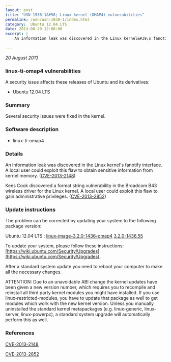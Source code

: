```yaml
---
layout: post
title: "USN-1930-1&#58; Linux kernel (OMAP4) vulnerabilities"
permalink: /usn/usn-1930-1/index.html
category:  Ubuntu 12.04 LTS
date: 2013-08-20 12:00:00
excerpt: |
    An information leak was discovered in the Linux kernel&#39;s fanotify interface. A local user could exploit this flaw to obtain sensitive information from kernel memory. ([CVE-2013-2148](http://people.ubuntu.com/~ubuntu-security/cve/CVE-2013-2148))
    
--- 
```

 
 

*20 August 2013*

### linux-ti-omap4 vulnerabilities

A security issue affects these releases of Ubuntu and its derivatives:

* Ubuntu 12.04 LTS

### Summary

Several security issues were fixed in the kernel. 

### Software description

* linux-ti-omap4 

### Details

An information leak was discovered in the Linux kernel&#39;s fanotify interface. A local user could exploit this flaw to obtain sensitive information from kernel memory. ([CVE-2013-2148](http://people.ubuntu.com/~ubuntu-security/cve/CVE-2013-2148))

Kees Cook discovered a format string vulnerability in the Broadcom B43 wireless driver for the Linux kernel. A local user could exploit this flaw to gain administrative privileges. ([CVE-2013-2852](http://people.ubuntu.com/~ubuntu-security/cve/CVE-2013-2852)) 

### Update instructions

The problem can be corrected by updating your system to the following package version:

Ubuntu 12.04 LTS
 : [linux-image-3.2.0-1436-omap4](https://launchpad.net/ubuntu/+source/linux-ti-omap4) <span> [3.2.0-1436.55](https://launchpad.net/ubuntu/+source/linux-ti-omap4/3.2.0-1436.55) </span> 

To update your system, please follow these instructions: [https://wiki.ubuntu.com/Security/Upgrades](https://wiki.ubuntu.com/Security/Upgrades).

After a standard system update you need to reboot your computer to make all the necessary changes.

ATTENTION: Due to an unavoidable ABI change the kernel updates have been given a new version number, which requires you to recompile and reinstall all third party kernel modules you might have installed. If you use linux-restricted-modules, you have to update that package as well to get modules which work with the new kernel version. Unless you manually uninstalled the standard kernel metapackages (e.g. linux-generic, linux-server, linux-powerpc), a standard system upgrade will automatically perform this as well. 

### References

 
 [CVE-2013-2148](http://people.ubuntu.com/~ubuntu-security/cve/CVE-2013-2148), 

 [CVE-2013-2852](http://people.ubuntu.com/~ubuntu-security/cve/CVE-2013-2852)
 

